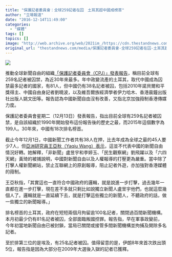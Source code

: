 ```yaml
---
title: "保護記者委員會：全球259記者在囚　土耳其超中國成榜首"
author: "立場報道"
date: "2016-12-14T11:49:00"
categories:
  - "媒體"
tags: []
topics: []
image: "http://web.archive.org/web/2021im_/https://cdn.thestandnews.com/media/photos/cache/reporter-07_TeWNx_1200x0.png"
original_url: "thestandnews.com/media/保護記者委員會-全球259記者在囚-土耳其超中國成榜首"
---
```

![](http://web.archive.org/web/2021im_/https://cdn.thestandnews.com/media/photos/cache/reporter-07_TeWNx_1200x0.png)

推動全球新聞自由的組織[「保護記者委員會（CPJ）」發表報告](http://web.archive.org/web/20210628210332/https://www.cpj.org/imprisoned/2016.php)，稱目前全球有259名記者被囚禁，為近30年來最多。年中政變流產的土耳其，取代中國成為囚禁最多記者的國家，有81人，但中國仍有38名記者被囚，包括2010年諾貝爾和平獎得主、中國自由身記者劉曉波，以及維吾爾族經濟學者伊力哈木、香港晨鐘出版社出版人姚文田等。報告認為中國新聞自由沒有改善，又指北京加強箝制香港傳媒力度。

保護記者委員會星期二（12月13日）發表報告，指出目前全球有259名記者被囚禁，是自該組織於1990年開始發布這份報告後的歷史之最，而2015年這個數字為199人。30年來，中國有18次排名榜首。

截止今年12月1日，中國新聞工作者共有38人在押，比去年成為全球之最的45人要少7人，但[亞洲研究員王亞秋（Yaqiu Wang）表示](http://web.archive.org/web/20210628210332/https://cpj.org/blog/2016/12/weighing-china-jailed-cases-amid-censorship-and-fe.php)，這並不代表中國的新聞自由情況好轉。她解釋，「非新聞」盧昱宇和李婷玉、「民生觀察網」劉飛躍以及「六四天網」黃琦的被捕說明，中國對新聞自由以及人權報導的打壓更為嚴重。當中除了打擊人權新聞網站，禁止互聯網上的原創報導，阻止記者外遊，亦加強對香港媒體的箝制。

王亞秋指，「其實這也一直符合中國政府的邏輯，就是說進一步打擊，過去幾年一直都在進一步打擊，現在差不多就只剩比如說獨立新聞人盧昱宇他們，也就這麼幾個人了。邏輯就是一直延續下去，就是打擊這些獨立的新聞人，不聽政府的話，做一些獨立的新聞報導。」

排名榜首的土耳其，政府在短短兩個月拘留逾100名記者，關閉過百間新聞機構。本月初最少仍有81名記者被囚，全部面臨叛國控罪。報告指，早在軍事政變前，今年初當地新聞自由已被封鎖，當局已關閉或接管多間新聞機構並拘捕及開除多名記者。

至於排第三位的是埃及，有25名記者被囚。值得留意的是，伊朗8年來首次跌出頭5位，報告指是因為大部分在2009年大選後入獄的記者已獲釋。